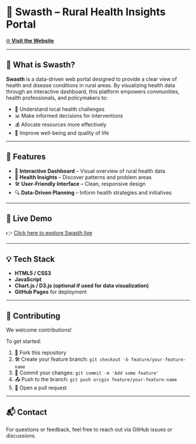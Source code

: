 # 🌿 Swasth – Rural Health Insights Portal

[🌐 **Visit the Website**](https://pixel-tryhard.github.io/Swasth/index.html)

---

## 🧠 What is Swasth?

**Swasth** is a data-driven web portal designed to provide a clear view of health and disease conditions in rural areas. By visualizing health data through an interactive dashboard, this platform empowers communities, health professionals, and policymakers to:

- 🏥 Understand local health challenges  
- 📊 Make informed decisions for interventions  
- 💰 Allocate resources more effectively  
- 🙌 Improve well-being and quality of life  

---

## 🚀 Features

- 📍 **Interactive Dashboard** – Visual overview of rural health data  
- 🧬 **Health Insights** – Discover patterns and problem areas  
- 🛠️ **User-Friendly Interface** – Clean, responsive design  
- 🔍 **Data-Driven Planning** – Inform health strategies and initiatives  

---

## 🔗 Live Demo

👉 [Click here to explore Swasth live](https://pixel-tryhard.github.io/Swasth/index.html)

---

## 💡 Tech Stack

- **HTML5 / CSS3**
- **JavaScript**
- **Chart.js / D3.js (optional if used for data visualization)**
- **GitHub Pages** for deployment

---

## 🤝 Contributing

We welcome contributions!

To get started:

1. 🍴 Fork this repository  
2. 🛠️ Create your feature branch: `git checkout -b feature/your-feature-name`  
3. 💾 Commit your changes: `git commit -m 'Add some feature'`  
4. 📤 Push to the branch: `git push origin feature/your-feature-name`  
5. 🔁 Open a pull request  

---

## 📬 Contact

For questions or feedback, feel free to reach out via GitHub issues or discussions.


